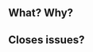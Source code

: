 <!--
  1. Would you be comfortable putting this into master without any further review or work?
  2. Have you looked through the diff to see exactly what this PR will contain?
  If either of the answers is "no," the PR is not ready for review.
-->

## What? Why?
<!-- provide a description and some background context - be detailed! -->



## Closes issues?
<!-- phrase as "closes #" to close automatically upon accepting pull request -->



<!--
  After typing up the pull request, be sure to hit "preview" prior to submitting to check the formatting!
-->